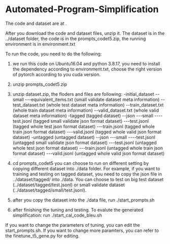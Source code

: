 # Automated-Program-Simplification

The code and dataset are at .



After you download the code and dataset files, unzip it. The dataset is in the ../dataset folder,
the code is in the prompts_codet5.zip, the running environment is in environment.txt

To run the code, you need to do the following:
1. we run this code on Ubuntu16.04 and python 3.8.17, you need to install the dependency according to environment.txt, 
choose the right version of pytorch according to you cuda version.
2. unzip prompts_codet5.zip
3. unzip dataset.zip, the floders and files are following:
-initial_dataset
--small
---equivalent_items.txt (small validate dataset meta information)
--test_dataset.txt (whole test dataset meta information)
--train_dataset.txt (whole train dataset meta information)
--valid_dataset.txt (whole valid dataset meta information)
-tagged (tagged dataset)
--json
---small
----test.jsonl (tagged small validate json format dataset)
---test.jsonl (tagged whole test json format dataset)
---train.jsonl (tagged whole train json format dataset)
---valid.jsonl (tagged whole valid json format dataset)
-untagged (untagged dataset)
--json
---small
----test.jsonl (untagged small validate json format dataset)
---test.jsonl (untagged whole test json format dataset)
---train.jsonl (untagged whole train json format dataset)
---valid.jsonl (untagged whole valid json format dataset)

2. cd prompts_codet5
you can choose to run on different setting by copying different dataset into ./data folder.
For example, if you want to training and testing on tagged dataset, you need to copy the json file in ../dataset/tagged/
into ./data. You can choose to test on big test dataset (../dataset/tagged/test.jsonl) or 
small validate dataset (../dataset/tagged/small/test.jsonl).

3. after you copy the dataset into the ./data file, run ./start_prompts.sh

4. after finishing the tuning and testing. To evalute the generated simplification: run ./start_cal_code_bleu.sh

If you want to change the parameters of tuning, you can edit the start_prompts.sh. 
If you want to change more paramters, you can refer to the finetune_t5_gene.py for editing.